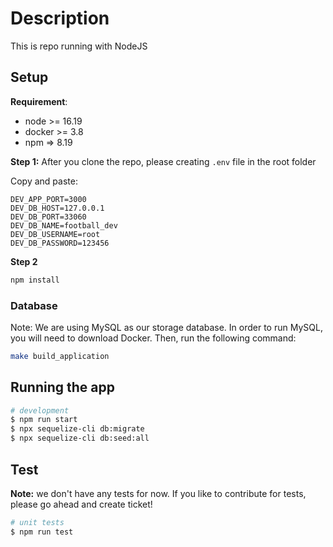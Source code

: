 # Description

This is repo running with NodeJS

## Setup

**Requirement**:

- node >= 16.19
- docker >= 3.8
- npm => 8.19

**Step 1:**
After you clone the repo, please creating `.env` file in the root folder

Copy and paste:
```
DEV_APP_PORT=3000
DEV_DB_HOST=127.0.0.1
DEV_DB_PORT=33060
DEV_DB_NAME=football_dev
DEV_DB_USERNAME=root
DEV_DB_PASSWORD=123456
```

**Step 2**

```bash
npm install
```

<h3>Database</h3>

Note: We are using MySQL as our storage database. In order to run MySQL, you will need to download Docker. Then, run the following command:

```bash
make build_application
```

## Running the app

```bash
# development
$ npm run start
$ npx sequelize-cli db:migrate
$ npx sequelize-cli db:seed:all                                                          
```

## Test

**Note:** we don't have any tests for now. If you like to contribute for tests, please go ahead and create ticket!

```bash
# unit tests
$ npm run test
